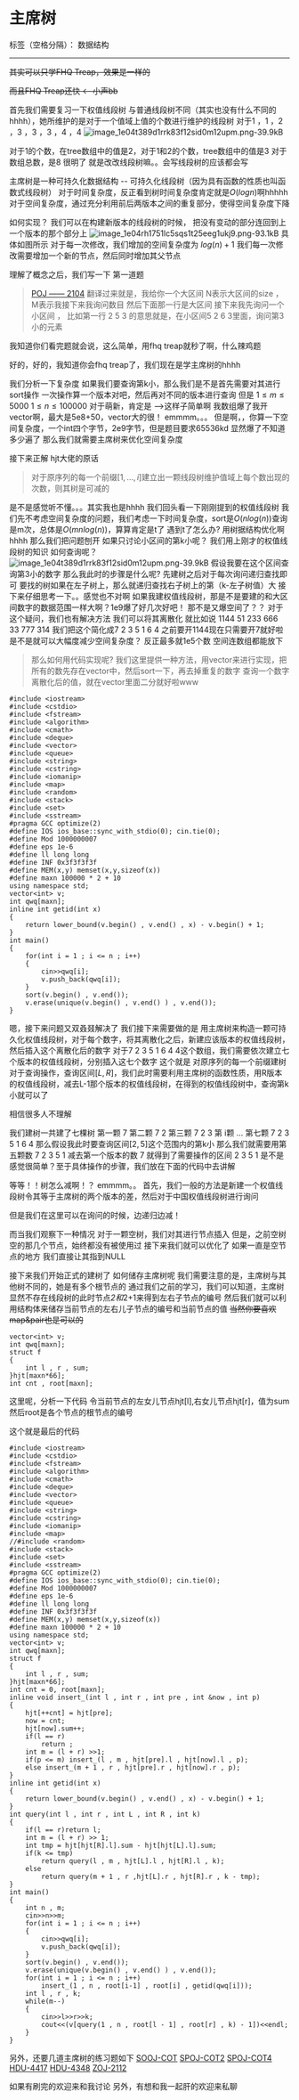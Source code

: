 ﻿# 主席树

标签（空格分隔）： 数据结构

---

~~其实可以只学FHQ Treap，效果是一样的~~

~~而且FHQ Treap还快 <--小声bb~~

首先我们需要复习一下权值线段树
与普通线段树不同（其实也没有什么不同的hhhh），她所维护的是对于一个值域上值的个数进行维护的线段树
对于1 ，1 ，2 ，3 ，3 ，3 ，4 ，4
![image_1e04t389d1rrk83f12sid0m12upm.png-39.9kB][1]

对于1的个数，在tree数组中的值是2，对于1和2的个数，tree数组中的值是3
对于数组总数，是8
很明了
就是改改线段树嘛。。会写线段树的应该都会写


主席树是一种可持久化数据结构 -- 可持久化线段树（因为具有函数的性质也叫函数式线段树）
对于时间复杂度，反正看到树时间复杂度肯定就是$O(logn)$啊hhhhh
对于空间复杂度，通过充分利用前后两版本之间的重复部分，使得空间复杂度下降

如何实现？
我们可以在构建新版本的线段树的时候， 把没有变动的部分连回到上一个版本的那个部分上
![image_1e04rh1751lc5sqs1t25eeg1ukj9.png-93.1kB][2]
具体如图所示
对于每一次修改，我们增加的空间复杂度为 $log(n)+1$
我们每一次修改需要增加一个新的节点，然后同时增加其父节点

理解了概念之后，我们写一下
第一道题

>[POJ —— 2104][3]
翻译过来就是，我给你一个大区间
N表示大区间的size ， M表示我接下来我询问数目
然后下面那一行是大区间
接下来我先询问一个小区间 ， 比如第一行
2 5 3
的意思就是，在小区间5 2 6 3里面，询问第3小的元素


我知道你们看完题就会说，这么简单，用fhq treap就秒了啊，什么辣鸡题

好的，好的，我知道你会fhq treap了，我们现在是学主席树的hhhh

我们分析一下复杂度
如果我们要查询第k小，那么我们是不是首先需要对其进行sort操作
一次操作算一个版本对吧，然后再对不同的版本进行查询
但是
$1\leq m \leq 5000$
$1\leq n \leq 100 000$
对于萌新，肯定是 -->这样子简单啊
我数组爆了我开vector啊，最大是5e8+50，vector大的很！
emmmm。。。
但是啊，，你算一下空间复杂度，一个int四个字节，2e9字节，但是题目要求65536kd
显然爆了不知道多少遍了
那么我们就需要主席树来优化空间复杂度

接下来正解
hjt大佬的原话
>对于原序列的每一个前缀$[1 , ... , i]$建立出一颗线段树维护值域上每个数出现的次数，则其树是可减的

是不是感觉听不懂。。。其实我也是hhhh
我们回头看一下刚刚提到的权值线段树
我们先不考虑空间复杂度的问题，我们考虑一下时间复杂度，sort是$O(nlog(n))$查询是m次，总体是$O(mnlog(n))$，算算肯定是t了
遇到t了怎么办?
用树据结构优化啊hhhh
那么我们把问题刨开
如果只讨论小区间的第k小呢？
我们用上刚才的权值线段树的知识
如何查询呢？
![image_1e04t389d1rrk83f12sid0m12upm.png-39.9kB][4]
假设我要在这个区间查询第3小的数字
那么我此时的步骤是什么呢?
先建树之后对于每次询问递归查找即可
要找的树如果在左子树上，那么就递归查找右子树上的第（k-左子树值）大
接下来仔细思考一下。。感觉也不对啊
如果我建权值线段树，那是不是要建的和大区间数字的数据范围一样大啊？1e9爆了好几次好吧！
那不是又爆空间了？？
对于这个疑问，我们也有解决方法
我们可以将其离散化
就比如说 1144 51 233 666 33 777 314
我们把这个简化成7 2 3 5 1 6 4
之前要开1144现在只需要开7就好啦
是不是就可以大幅度减少空间复杂度？
反正最多就1e5个数
空间连数组都能放下
>那么如何用代码实现呢?
我们这里提供一种方法，用vector来进行实现，把所有的数先存在vector中，然后sort一下，再去掉重复的数字
查询一个数字离散化后的值，就在vector里面二分就好啦www
```
#include <iostream>
#include <cstdio>
#include <fstream>
#include <algorithm>
#include <cmath>
#include <deque>
#include <vector>
#include <queue>
#include <string>
#include <cstring>
#include <iomanip>
#include <map>
#include <random>
#include <stack>
#include <set>
#include <sstream>
#pragma GCC optimize(2)
#define IOS ios_base::sync_with_stdio(0); cin.tie(0);
#define Mod 1000000007
#define eps 1e-6
#define ll long long
#define INF 0x3f3f3f3f
#define MEM(x,y) memset(x,y,sizeof(x))
#define maxn 100000 * 2 + 10
using namespace std;
vector<int> v;
int qwq[maxn];
inline int getid(int x)
{
    return lower_bound(v.begin() , v.end() , x) - v.begin() + 1;
}
int main()
{
    for(int i = 1 ; i <= n ; i++)
    {
        cin>>qwq[i];
        v.push_back(qwq[i]);
    }
    sort(v.begin() , v.end());
    v.erase(unique(v.begin() , v.end() ) , v.end());
}
```



嗯，接下来问题又双叒叕解决了
我们接下来需要做的是
用主席树来构造一颗可持久化权值线段树，对于每个数字，将其离散化之后，新建应该版本的权值线段树，然后插入这个离散化后的数字
对于7 2 3 5 1 6 4 4这个数组，我们需要依次建立七个版本的权值线段树，分别插入这七个数字
这个就是 对原序列的每一个前缀建树
对于查询操作，查询区间$[L,R]$，我们此时需要利用主席树的函数性质，用R版本的权值线段树，减去L-1那个版本的权值线段树，在得到的权值线段树中，查询第k小就可以了

相信很多人不理解

我们建树一共建了七棵树
第一颗 7
第二颗 7 2
第三颗 7 2 3 
第 i颗 ...
第七颗 7 2 3 5 1 6 4
那么假设我此时要查询区间$[2,5]$这个范围内的第k小
那么我们就需要用第五颗数
7 2 3 5 1
减去第一个版本的数
7
就得到了需要操作的区间
2 3 5 1
是不是感觉很简单？至于具体操作的步骤，我们放在下面的代码中去讲解

等等！！树怎么减啊！？
emmmm。。
首先，我们一般的方法是新建一个权值线段树令其等于主席树的两个版本的差，然后对于中国权值线段树进行询问

但是我们在这里可以在询问的时候，边递归边减！


而当我们观察下一种情况
对于一颗空树，我们对其进行节点插入
但是，之前空树空的那几个节点，始终都没有被使用过
接下来我们就可以优化了
如果一直是空节点的地方
我们直接让其指到NULL

接下来我们开始正式的建树了
如何储存主席树呢
我们需要注意的是，主席树与其他树不同的，她是有多个根节点的
通过我们之前的学习，我们可以知道，主席树显然不存在线段树的此时节点*2和*2+1来得到左右子节点的编号
然后我们就可以利用结构体来储存当前节点的左右儿子节点的编号和当前节点的值
~~当然你要喜欢map&pair也是可以的~~
```
vector<int> v;
int qwq[maxn];
struct f
{
    int l , r , sum;
}hjt[maxn*66];
int cnt , root[maxn];
```
这里呢，分析一下代码
令当前节点的左女儿节点hjt[l],右女儿节点hjt[r]，值为sum
然后root是各个节点的根节点的编号


这个就是最后的代码
```
#include <iostream>
#include <cstdio>
#include <fstream>
#include <algorithm>
#include <cmath>
#include <deque>
#include <vector>
#include <queue>
#include <string>
#include <cstring>
#include <iomanip>
#include <map>
//#include <random>
#include <stack>
#include <set>
#include <sstream>
#pragma GCC optimize(2)
#define IOS ios_base::sync_with_stdio(0); cin.tie(0);
#define Mod 1000000007
#define eps 1e-6
#define ll long long
#define INF 0x3f3f3f3f
#define MEM(x,y) memset(x,y,sizeof(x))
#define maxn 100000 * 2 + 10
using namespace std;
vector<int> v;
int qwq[maxn];
struct f
{
    int l , r , sum;
}hjt[maxn*66];
int cnt = 0, root[maxn];
inline void insert_(int l , int r , int pre , int &now , int p)
{
    hjt[++cnt] = hjt[pre];
    now = cnt;
    hjt[now].sum++;
    if(l == r)
        return ;
    int m = (l + r) >>1;
    if(p <= m) insert_(l , m , hjt[pre].l , hjt[now].l , p);
    else insert_(m + 1 , r , hjt[pre].r , hjt[now].r , p);
}
inline int getid(int x)
{
    return lower_bound(v.begin() , v.end() , x) - v.begin() + 1;
}
int query(int l , int r , int L , int R , int k)
{
    if(l == r)return l;
    int m = (l + r) >> 1;
    int tmp = hjt[hjt[R].l].sum - hjt[hjt[L].l].sum;
    if(k <= tmp)
        return query(l , m , hjt[L].l , hjt[R].l , k);
    else
        return query(m + 1 , r ,hjt[L].r , hjt[R].r , k - tmp);
}
int main()
{
    int n , m;
    cin>>n>>m;
    for(int i = 1 ; i <= n ; i++)
    {
        cin>>qwq[i];
        v.push_back(qwq[i]);
    }
    sort(v.begin() , v.end());
    v.erase(unique(v.begin() , v.end() ) , v.end());
    for(int i = 1 ; i <= n ; i++)
        insert_(1 , n , root[i-1] , root[i] , getid(qwq[i]));
    int l , r , k;
    while(m--)
    {
        cin>>l>>r>>k;
        cout<<(v[query(1 , n , root[l - 1] , root[r] , k) - 1])<<endl;
    }
}
```
另外，还要几道主席树的练习题如下
[SOOJ-COT][5]
[SPOJ-COT2][6]
[SPOJ-COT4][7]
[HDU-4417][8]
[HDU-4348][9]
[ZOJ-2112][10]

如果有刷完的欢迎来和我讨论
另外，有想和我一起肝的欢迎来私聊


  [1]: http://static.zybuluo.com/tirpitz/0944550cz2ad9eocxruro5ky/image_1e04t389d1rrk83f12sid0m12upm.png
  [2]: http://static.zybuluo.com/tirpitz/0hw2i1ctvl5nivaqu9kggaki/image_1e04rh1751lc5sqs1t25eeg1ukj9.png
  [3]: https://vjudge.net/problem/POJ-2104
  [4]: http://static.zybuluo.com/tirpitz/0944550cz2ad9eocxruro5ky/image_1e04t389d1rrk83f12sid0m12upm.png
  [5]: https://vjudge.net/problem/SPOJ-COT
  [6]: https://vjudge.net/problem/SPOJ-COT2
  [7]: https://vjudge.net/problem/SPOJ-COT4
  [8]: https://vjudge.net/problem/HDU-4417
  [9]: https://vjudge.net/problem/HDU-4348
  [10]: https://vjudge.net/problem/ZOJ-2112